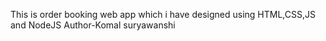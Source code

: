 This is order booking web app which i have designed using HTML,CSS,JS and NodeJS
Author-Komal suryawanshi
